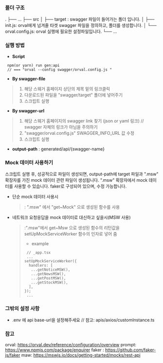 ### 폴더 구조

.
├── ...
├── src
│ ├── target : swagger 파일이 들어가는 폴더 입니다.
│ ├── init.js: orval에게 넘겨줄 타겟 swagger 파일을 정의하고, 폴더를 생성합니다.
│ └── orval.config.js: orval 실행에 필요한 설정파일입니다.
└── ...

### 실행 방법

- **Script**

```
 npm(or yarn) run gen:api
 // === "orval --config swagger/orval.config.js "
```

- **By swagger-file**

> 1. 해당 스웨거 홈페이지 상단의 제목 밑의 링크클릭
> 2. 다운로드된 파일을 "swagger/target" 폴더에 넣어주기
> 3. 스크립트 실행

- **By swagger-url**

> 1.  해당 스웨거 홈페이지의 swagger link 찾기 (json or yaml 링크)
>     // swagger 자체의 링크가 아님을 주의하기
> 2.  "swagger/orval.config.js" SWAGGER_INFO_URL 값 수정
> 3.  스크립트 실행

- **output-path** : generated/api/{swagger-name}

### Mock 데이터 사용하기

스크립트 실행 후, 성공적으로 파일이 생성되면,
output-path에 target 파일과 ".msw" 확장자를 가진 mock 데이터 관련 파일이 생성됩니다.
".msw" 확장자에서 mock 데이터를 사용할 수 있습니다. faker로 구성되어 있으며, 수정 가능합니다.

- 단순 mock 데이터 사용시
  > : ".msw" 에서 "get~Mock" 으로 생성된 함수를 사용
- 네트워크 요청응답을 mock 데이터로 대신하고 싶을시(MSW 사용)
  > :".msw"에서 get~Msw 으로 생성된 함수의 리턴값을 setUpMockServiceWorker 함수의 인자로 넣어 줌
  >
  > - example
  >
  > ```
  >  // _app.tsx
  >  ...
  > setUpMockServiceWorker({
  >   handlers: [
  >    ...getNoticeMSW(),
  >    ...getNewsMSW(),
  >    ...getPostMSW(),
  >    ...getStockMSW(),
  >   ],
  > });
  >  ...
  > ```

### 그밖의 설정 사항

- .env 에 api base-url을 설정해주세요 // 참고: apis/axios/customInstance.ts

### 참고

orval: https://orval.dev/reference/configuration/overview
prompt: https://www.npmjs.com/package/enquirer
faker : https://github.com/faker-js/faker
maw: https://mswjs.io/docs/getting-started/mocks/rest-api
